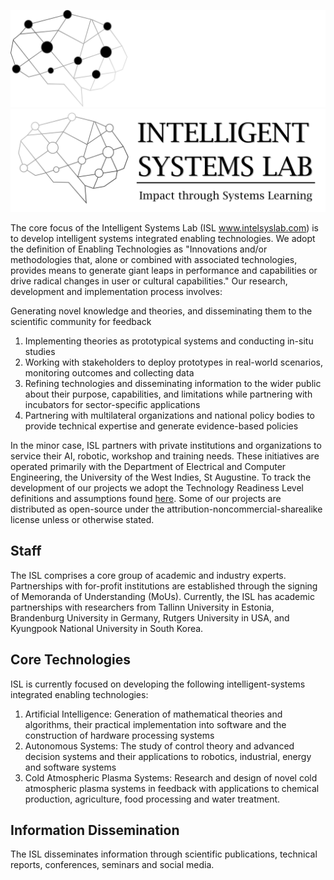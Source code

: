![ISL Logo](ISL_dark.png#gh-dark-mode-only)
![ISL Logo](ISL_light.png#gh-light-mode-only)

The core focus of the Intelligent Systems Lab (ISL www.intelsyslab.com) is to develop intelligent systems integrated enabling technologies. We adopt the definition of Enabling Technologies as "Innovations and/or methodologies that, alone or combined with associated technologies, provides means to generate giant leaps in performance and capabilities or drive radical changes in user or cultural capabilities." Our research, development and implementation process involves:

Generating novel knowledge and theories, and disseminating them to the scientific community for feedback
1. Implementing theories as prototypical systems and conducting in-situ studies
2. Working with stakeholders to deploy prototypes in real-world scenarios, monitoring outcomes and collecting data
3. Refining technologies and disseminating information to the wider public about their purpose, capabilities, and limitations while partnering with incubators for sector-specific applications
4. Partnering with multilateral organizations and national policy bodies to provide technical expertise and generate evidence-based policies

In the minor case, ISL partners with private institutions and organizations to service their AI, robotic, workshop and training needs. These initiatives are operated primarily with the Department of Electrical and Computer Engineering, the University of the West Indies, St Augustine. To track the development of our projects we adopt the Technology Readiness Level definitions and assumptions found [here](https://www.nasa.gov/directorates/somd/space-communications-navigation-program/technology-readiness-levels/). Some of our projects are distributed as open-source under the attribution-noncommercial-sharealike license unless or otherwise stated.

## Staff
The ISL comprises a core group of academic and industry experts. Partnerships with for-profit institutions are established through the signing of Memoranda of Understanding (MoUs). Currently, the ISL has academic partnerships with researchers from Tallinn University in Estonia, Brandenburg University in Germany, Rutgers University in USA, and Kyungpook National University in South Korea.

## Core Technologies
ISL is currently focused on developing the following intelligent-systems integrated enabling technologies:
1. Artificial Intelligence: Generation of mathematical theories and algorithms, their practical implementation into software and the construction of hardware processing systems
2. Autonomous Systems: The study of control theory and advanced decision systems and their applications to robotics, industrial, energy and software systems
3. Cold Atmospheric Plasma Systems: Research and design of novel cold atmospheric plasma systems in feedback with applications to chemical production, agriculture, food processing and water treatment.

## Information Dissemination
The ISL disseminates information through scientific publications, technical reports, conferences, seminars and social media.
